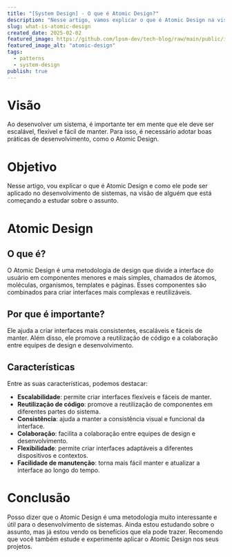 ```yaml
---
title: "[System Design] - O que é Atomic Design?"
description: "Nesse artigo, vamos explicar o que é Atomic Design na visão de alguém que está começando a estudar sobre o assunto."
slug: what-is-atomic-design
created_date: 2025-02-02
featured_image: https://github.com/lpsm-dev/tech-blog/raw/main/public/images/atomic-desing.png
featured_image_alt: "atomic-design"
tags:
  - patterns
  - system-design
publish: true
---
```


# Visão

Ao desenvolver um sistema, é importante ter em mente que ele deve ser escalável, flexível e fácil de manter. Para isso, é necessário adotar boas práticas de desenvolvimento, como o Atomic Design.

# Objetivo

Nesse artigo, vou explicar o que é Atomic Design e como ele pode ser aplicado no desenvolvimento de sistemas, na visão de alguém que está começando a estudar sobre o assunto.

# Atomic Design

## O que é?

O Atomic Design é uma metodologia de design que divide a interface do usuário em componentes menores e mais simples, chamados de átomos, moléculas, organismos, templates e páginas. Esses componentes são combinados para criar interfaces mais complexas e reutilizáveis.

## Por que é importante?

Ele ajuda a criar interfaces mais consistentes, escaláveis e fáceis de manter. Além disso, ele promove a reutilização de código e a colaboração entre equipes de design e desenvolvimento.

## Características

Entre as suas características, podemos destacar:

- **Escalabilidade**: permite criar interfaces flexíveis e fáceis de manter.
- **Reutilização de código**: promove a reutilização de componentes em diferentes partes do sistema.
- **Consistência**: ajuda a manter a consistência visual e funcional da interface.
- **Colaboração**: facilita a colaboração entre equipes de design e desenvolvimento.
- **Flexibilidade**: permite criar interfaces adaptáveis a diferentes dispositivos e contextos.
- **Facilidade de manutenção**: torna mais fácil manter e atualizar a interface ao longo do tempo.

# Conclusão

Posso dizer que o Atomic Design é uma metodologia muito interessante e útil para o desenvolvimento de sistemas. Ainda estou estudando sobre o assunto, mas já estou vendo os benefícios que ela pode trazer. Recomendo que você também estude e experimente aplicar o Atomic Design nos seus projetos.
